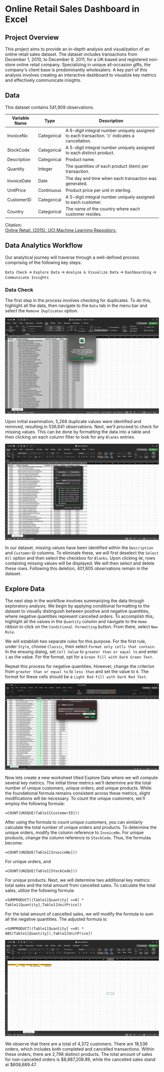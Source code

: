 # Online Retail Sales Dashboard in Excel
## Project Overview 
This project aims to provide an in-depth analysis and visualization of an online retail sales dataset. The dataset includes transactions from December 1, 2010, to December 9, 2011, for a UK-based and registered non-store online retail company. Specializing in unique all-occasion gifts, the company's client base is predominantly wholesalers. A key part of this analysis involves creating an interactive dashboard to visualize key metrics and effectively communicate insights.
## Data

This dataset contains 541,909 observations.

| Variable Name | Type        | Description                                                                                   |
|---------------|-------------|-----------------------------------------------------------------------------------------------|
| InvoiceNo     | Categorical | A 6-digit integral number uniquely assigned to each transaction. 'c' indicates a cancellation. |
| StockCode     | Categorical | A 5-digit integral number uniquely assigned to each distinct product.                          |
| Description   | Categorical | Product name.                                                                                  |
| Quantity      | Integer     | The quantities of each product (item) per transaction.                                         |
| InvoiceDate   | Date        | The day and time when each transaction was generated.                                          |
| UnitPrice     | Continuous  | Product price per unit in sterling.                                                            |
| CustomerID    | Categorical | A 5-digit integral number uniquely assigned to each customer.                                  |
| Country       | Categorical | The name of the country where each customer resides.                                           |

Citation:  
[Online Retail. (2015). UCI Machine Learning Repository.](https://doi.org/10.24432/C5BW33)

## Data Analytics Workflow

Our analytical journey will traverse through a well-defined process comprising of the following key steps:

`Data Check` → `Explore Data` → `Analyze & Visualize Data` → `Dashboarding` → `Communicate Insights`
### Data Check
The first step in the process involves checking for duplicates. To do this, highlight all the data, then navigate to the `Data` tab in the menu bar and select the `Remove Duplicates` option.

![image](images/duplicates.png)

Upon initial examination, 5,268 duplicate values were identified and removed, resulting in 536,641 observations. Next, we'll proceed to check for missing values. This can be done by formatting the data into a table and then clicking on each column filter to look for any `Blanks` entries.

![image](images/missing_values.png)

In our dataset, missing values have been identified within the `Description` and `CustomerID` columns. To eliminate these, we will first deselect the `Select All` option and then select the checkbox for `Blanks`. Upon clicking `OK`, rows containing missing values will be displayed. We will then select and delete these rows. Following this deletion, 401,605 observations remain in the dataset.

## Explore Data
The next step in the workflow involves summarizing the data through exploratory analysis. We begin by applying conditional formatting to the dataset to visually distinguish between positive and negative quantities, where negative quantities represent cancelled orders. To accomplish this, highlight all the values in the `Quantity` column and navigate to the `Home` ribbon to click on the `Conditional Formatting` button. From there, select `New Rule`.

We will establish two separate rules for this purpose. For the first rule, under `Style`, choose `Classic`, then select `Format only cells that contain`. In the ensuing dialog, set `Cell Value` to `greater than or equal to` and enter `1` as the value. For the format, opt for a `Green Fill with Dark Green Text`.

Repeat this process for negative quantities. However, change the criterion from `greater than or equal to` to `less than` and set the value to `0`. The format for these cells should be a `Light Red Fill with Dark Red Text`.

![image](images/conditional_formatting.png)

Now lets create a new worksheet titled Explore Data where we will compute several key metrics. The initial three metrics we'll determine are the total number of unique customers, unique orders, and unique products. While the foundational formula remains consistent across these metrics, slight modifications will be necessary. To count the unique customers, we'll employ the following formula: 
```excel
=COUNT(UNIQUE(Table1[CustomerID]))
```
After using the formula to count unique customers, you can similarly calculate the total number of unique orders and products. To determine the unique orders, modify the column reference to `InvoiceNo`. For unique products, change the column reference to `StockCode`. Thus, the formulas become:
```excel
=COUNT(UNIQUE(Table1[InvoiceNo]))
```
For unique orders, and
```excel
=COUNT(UNIQUE(Table1[StockCode]))
```
For unique products. Next, we will determine two additional key metrics: total sales and the total amount from cancelled sales. To calculate the total sales, utilize the following formula:
```excel
=SUMPRODUCT((Table1[Quantity] >=0) * Table1[Quantity],Table1[UnitPrice])
```
For the total amount of cancelled sales, we will modify the formula to sum all the negative quantities. The adjusted formula is:
```excel
=SUMPRODUCT((Table1[Quantity] <=0) * ABS(Table1[Quantity]),Table1[UnitPrice])
```
![image](images/key_metrics.png)

We observe that there are a total of 4,372 customers. There are 18,536 orders, which includes both completed and cancelled transactions. Within these orders, there are 2,798 distinct products. The total amount of sales for non-cancelled orders is $8,887,208.89, while the cancelled sales stand at $608,689.47. 

